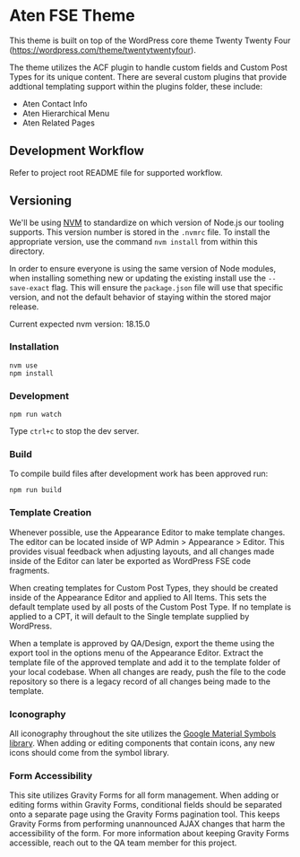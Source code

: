 # Aten FSE Theme

This theme is built on top of the WordPress core theme Twenty Twenty Four (https://wordpress.com/theme/twentytwentyfour).

The theme utilizes the ACF plugin to handle custom fields and Custom Post Types for its unique content. There are several custom plugins that provide addtional templating support within the plugins folder, these include:

- Aten Contact Info
- Aten Hierarchical Menu
- Aten Related Pages

## Development Workflow

Refer to project root README file for supported workflow.

## Versioning

We'll be using [NVM](https://github.com/creationix/nvm) to standardize on which version of Node.js our tooling supports. This version number is stored in the `.nvmrc` file. To install the appropriate version, use the command `nvm install` from within this directory.

In order to ensure everyone is using the same version of Node modules, when installing something new or updating the existing install use the `--save-exact` flag. This will ensure the `package.json` file will use that specific version, and not the default behavior of staying within the stored major release.

Current expected nvm version: 18.15.0

### Installation

```
nvm use
npm install
```

### Development

```
npm run watch
```

Type `ctrl+c` to stop the dev server.

### Build

To compile build files after development work has been approved run:

```
npm run build
```

### Template Creation

Whenever possible, use the Appearance Editor to make template changes. The editor can be located inside of WP Admin > Appearance > Editor. This provides visual feedback when adjusting layouts, and all changes made inside of the Editor can later be exported as WordPress FSE code fragments.

When creating templates for Custom Post Types, they should be created inside of the Appearance Editor and applied to All Items. This sets the default template used by all posts of the Custom Post Type. If no template is applied to a CPT, it will default to the Single template supplied by WordPress.

When a template is approved by QA/Design, export the theme using the export tool in the options menu of the Appearance Editor. Extract the template file of the approved template and add it to the template folder of your local codebase. When all changes are ready, push the file to the code repository so there is a legacy record of all changes being made to the template.

### Iconography

All iconography throughout the site utilizes the [Google Material Symbols library](https://fonts.google.com/icons). When adding or editing components that contain icons, any new icons should come from the symbol library.

### Form Accessibility

This site utilizes Gravity Forms for all form management. When adding or editing forms within Gravity Forms, conditional fields should be separated onto a separate page using the Gravity Forms pagination tool. This keeps Gravity Forms from performing unannounced AJAX changes that harm the accessibility of the form. For more information about keeping Gravity Forms accessible, reach out to the QA team member for this project.